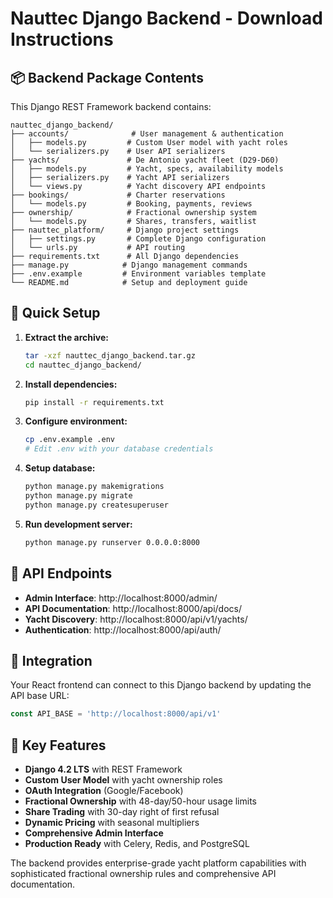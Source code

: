 # Nauttec Django Backend - Download Instructions

## 📦 Backend Package Contents

This Django REST Framework backend contains:

```
nauttec_django_backend/
├── accounts/              # User management & authentication
│   ├── models.py         # Custom User model with yacht roles
│   └── serializers.py    # User API serializers
├── yachts/               # De Antonio yacht fleet (D29-D60)  
│   ├── models.py         # Yacht, specs, availability models
│   ├── serializers.py    # Yacht API serializers
│   └── views.py          # Yacht discovery API endpoints
├── bookings/             # Charter reservations
│   └── models.py         # Booking, payments, reviews
├── ownership/            # Fractional ownership system
│   └── models.py         # Shares, transfers, waitlist
├── nauttec_platform/     # Django project settings
│   ├── settings.py       # Complete Django configuration
│   └── urls.py           # API routing
├── requirements.txt      # All Django dependencies
├── manage.py            # Django management commands
├── .env.example         # Environment variables template
└── README.md            # Setup and deployment guide
```

## 🚀 Quick Setup

1. **Extract the archive:**
   ```bash
   tar -xzf nauttec_django_backend.tar.gz
   cd nauttec_django_backend/
   ```

2. **Install dependencies:**
   ```bash
   pip install -r requirements.txt
   ```

3. **Configure environment:**
   ```bash
   cp .env.example .env
   # Edit .env with your database credentials
   ```

4. **Setup database:**
   ```bash
   python manage.py makemigrations
   python manage.py migrate
   python manage.py createsuperuser
   ```

5. **Run development server:**
   ```bash
   python manage.py runserver 0.0.0.0:8000
   ```

## 🔗 API Endpoints

- **Admin Interface**: http://localhost:8000/admin/
- **API Documentation**: http://localhost:8000/api/docs/
- **Yacht Discovery**: http://localhost:8000/api/v1/yachts/
- **Authentication**: http://localhost:8000/api/auth/

## 📱 Integration

Your React frontend can connect to this Django backend by updating the API base URL:

```javascript
const API_BASE = 'http://localhost:8000/api/v1'
```

## 🎯 Key Features

- **Django 4.2 LTS** with REST Framework
- **Custom User Model** with yacht ownership roles
- **OAuth Integration** (Google/Facebook)
- **Fractional Ownership** with 48-day/50-hour usage limits
- **Share Trading** with 30-day right of first refusal
- **Dynamic Pricing** with seasonal multipliers
- **Comprehensive Admin Interface**
- **Production Ready** with Celery, Redis, and PostgreSQL

The backend provides enterprise-grade yacht platform capabilities with sophisticated fractional ownership rules and comprehensive API documentation.
